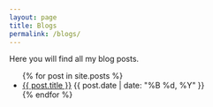 ```yaml
---
layout: page
title: Blogs
permalink: /blogs/
---
```


Here you will find all my blog posts.

<ul>
  {% for post in site.posts %}
    <li>
      <a href="{{ post.url }}">{{ post.title }}</a>
      <span class="post-meta">{{ post.date | date: "%B %d, %Y" }}</span>
    </li>
  {% endfor %}
</ul>